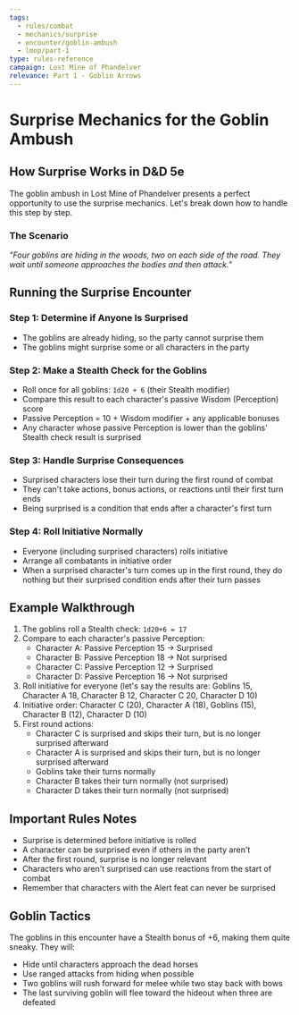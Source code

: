 ```yaml
---
tags:
  - rules/combat
  - mechanics/surprise
  - encounter/goblin-ambush
  - lmop/part-1
type: rules-reference
campaign: Lost Mine of Phandelver
relevance: Part 1 - Goblin Arrows
---
```


# Surprise Mechanics for the Goblin Ambush

## How Surprise Works in D&D 5e

The goblin ambush in Lost Mine of Phandelver presents a perfect opportunity to use the surprise mechanics. Let's break down how to handle this step by step.

### The Scenario

*"Four goblins are hiding in the woods, two on each side of the road. They wait until someone approaches the bodies and then attack."*

## Running the Surprise Encounter

### Step 1: Determine if Anyone Is Surprised
- The goblins are already hiding, so the party cannot surprise them
- The goblins might surprise some or all characters in the party

### Step 2: Make a Stealth Check for the Goblins
- Roll once for all goblins: `1d20 + 6` (their Stealth modifier)
- Compare this result to each character's passive Wisdom (Perception) score
- Passive Perception = 10 + Wisdom modifier + any applicable bonuses
- Any character whose passive Perception is lower than the goblins' Stealth check result is surprised

### Step 3: Handle Surprise Consequences
- Surprised characters lose their turn during the first round of combat
- They can't take actions, bonus actions, or reactions until their first turn ends
- Being surprised is a condition that ends after a character's first turn

### Step 4: Roll Initiative Normally
- Everyone (including surprised characters) rolls initiative 
- Arrange all combatants in initiative order
- When a surprised character's turn comes up in the first round, they do nothing but their surprised condition ends after their turn passes

## Example Walkthrough

1. The goblins roll a Stealth check: `1d20+6 = 17`
2. Compare to each character's passive Perception:
   - Character A: Passive Perception 15 → Surprised
   - Character B: Passive Perception 18 → Not surprised
   - Character C: Passive Perception 12 → Surprised
   - Character D: Passive Perception 16 → Not surprised
3. Roll initiative for everyone (let's say the results are: Goblins 15, Character A 18, Character B 12, Character C 20, Character D 10)
4. Initiative order: Character C (20), Character A (18), Goblins (15), Character B (12), Character D (10)
5. First round actions:
   - Character C is surprised and skips their turn, but is no longer surprised afterward
   - Character A is surprised and skips their turn, but is no longer surprised afterward
   - Goblins take their turns normally 
   - Character B takes their turn normally (not surprised)
   - Character D takes their turn normally (not surprised)

## Important Rules Notes

- Surprise is determined before initiative is rolled
- A character can be surprised even if others in the party aren't
- After the first round, surprise is no longer relevant
- Characters who aren't surprised can use reactions from the start of combat
- Remember that characters with the Alert feat can never be surprised

## Goblin Tactics

The goblins in this encounter have a Stealth bonus of +6, making them quite sneaky. They will:
- Hide until characters approach the dead horses
- Use ranged attacks from hiding when possible
- Two goblins will rush forward for melee while two stay back with bows
- The last surviving goblin will flee toward the hideout when three are defeated

